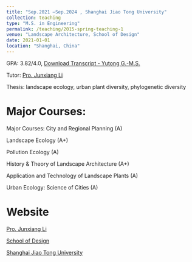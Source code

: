 ```yaml
---
title: "Sep.2021 –Sep.2024 , Shanghai Jiao Tong University"
collection: teaching
type: "M.S. in Engineering"
permalink: /teaching/2015-spring-teaching-1
venue: "Landscape Architecture, School of Design"
date: 2021-01-01
location: "Shanghai, China"
---
```

GPA: 3.82/4.0,  [Download Transcript - Yutong G.-M.S.](../_teaching/trans-ms.pdf)


Tutor: [Pro.  Junxiang Li](https://designschool.sjtu.edu.cn/teacher/31104c124abec4f853ad19c8530ab586/professor/detail/5ed06355ead9bc12b4a54115)


Thesis: landscape ecology, urban plant diversity, phylogenetic diversity

Major Courses:
======
Major Courses: City and Regional Planning (A) 


Landscape Ecology (A+)


Pollution Ecology (A)


History & Theory of Landscape Architecture (A+)


Application and Technology of Landscape Plants (A)


Urban Ecology: Science of Cities (A)


Website 
======
[Pro.  Junxiang Li](https://designschool.sjtu.edu.cn/teacher/31104c124abec4f853ad19c8530ab586/professor/detail/5ed06355ead9bc12b4a54115)


[School of Design](https://designschool.sjtu.edu.cn/)


[Shanghai Jiao Tong University](https://en.sjtu.edu.cn/)




